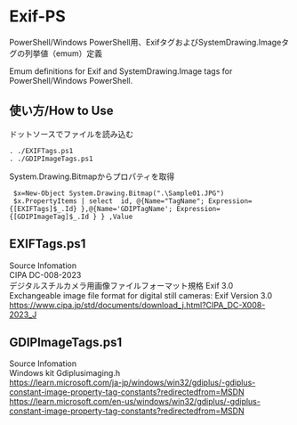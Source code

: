 # Exif-PS
PowerShell/Windows PowerShell用、ExifタグおよびSystemDrawing.Imageタグの列挙値（emum）定義

Emum definitions for Exif and SystemDrawing.Image tags for PowerShell/Windows PowerShell.
## 使い方/How to Use
ドットソースでファイルを読み込む  

    . ./EXIFTags.ps1
    . ./GDIPImageTags.ps1
System.Drawing.Bitmapからプロパティを取得  

     $x=New-Object System.Drawing.Bitmap(".\Sample01.JPG")
     $x.PropertyItems | select  id, @{Name="TagName"; Expression={[EXIFTags]$_.Id} },@{Name='GDIPTagName'; Expression={[GDIPImageTag]$_.Id } } ,Value
    
 
  

## EXIFTags.ps1
Source Infomation  
CIPA DC-008-2023  
デジタルスチルカメラ用画像ファイルフォーマット規格 Exif 3.0  
Exchangeable image file format for digital still cameras: Exif Version 3.0  
https://www.cipa.jp/std/documents/download_j.html?CIPA_DC-X008-2023_J

## GDIPImageTags.ps1
Source Infomation  
Windows kit Gdiplusimaging.h  
https://learn.microsoft.com/ja-jp/windows/win32/gdiplus/-gdiplus-constant-image-property-tag-constants?redirectedfrom=MSDN
https://learn.microsoft.com/en-us/windows/win32/gdiplus/-gdiplus-constant-image-property-tag-constants?redirectedfrom=MSDN
